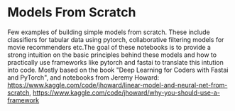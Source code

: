 # Models From Scratch
Few examples of building simple models from scratch. These include classifiers for tabular data using pytorch, collaborative filtering models for movie recommenders etc.The goal of these notebooks is to provide a strong intuition on the basic principles behind these models and how to practically use frameworks like pytorch and fastai to translate this intution into code. Mostly based on the book "Deep Learning for Coders with Fastai and PyTorch", and notebooks from Jeremy Howard: https://www.kaggle.com/code/jhoward/linear-model-and-neural-net-from-scratch, https://www.kaggle.com/code/jhoward/why-you-should-use-a-framework 


